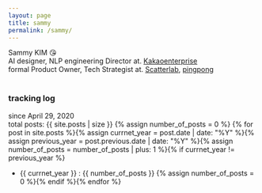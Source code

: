 ```yaml
---
layout: page
title: sammy
permalink: /sammy/
---
```


Sammy KIM :kissing_heart:<br>
AI designer, NLP engineering Director at. <a href="https://www.kakaoenterprise.com" target="_blank">Kakaoenterprise</a><br>
formal Product Owner, Tech Strategist at. <a href="https://scatterlab.co.kr" target="_blank">Scatterlab</a>, <a href="https://pingpong.us" target="_blank">pingpong</a><br><br>


### tracking log
since April 29, 2020  
total posts: {{ site.posts | size }}
{% assign number_of_posts = 0 %} {% for post in site.posts %}{% assign currnet_year = post.date | date: "%Y" %}{% assign previous_year = post.previous.date | date: "%Y" %}{% assign number_of_posts = number_of_posts | plus: 1 %}{% if currnet_year != previous_year %}
- {{ currnet_year }} : {{ number_of_posts }} {% assign number_of_posts = 0 %}{% endif %}{% endfor %}
